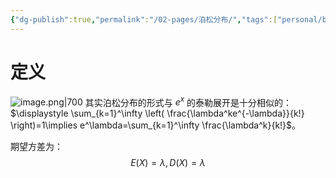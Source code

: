 ```yaml
---
{"dg-publish":true,"permalink":"/02-pages/泊松分布/","tags":["personal/blog","概率论","概念"]}
---
```


# 定义
![image.png|700](https://yelanyanyu-img-bed.oss-cn-hangzhou.aliyuncs.com/img/blog/2024/06/20240606162612.png)
其实泊松分布的形式与 $\displaystyle e^x$ 的泰勒展开是十分相似的：
$\displaystyle \sum_{k=1}^\infty \left( \frac{\lambda^ke^{-\lambda}}{k!} \right)=1\implies e^\lambda=\sum_{k=1}^\infty \frac{\lambda^k}{k!}$。

期望方差为：
$$
E(X)=\lambda,D(X)=\lambda
$$
